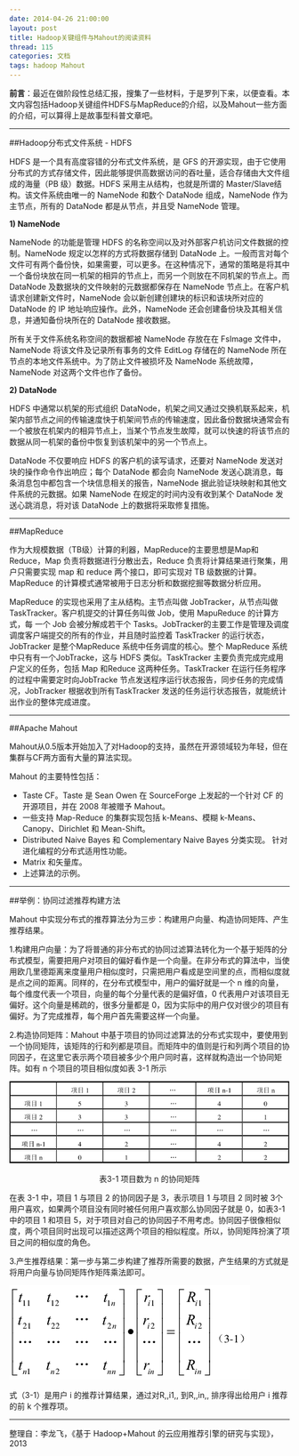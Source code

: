 ```yaml
---
date: 2014-04-26 21:00:00
layout: post
title: Hadoop关键组件与Mahout的阅读资料
thread: 115
categories: 文档
tags: hadoop Mahout
---
```


**前言**：最近在做阶段性总结汇报，搜集了一些材料，于是罗列下来，以便查看。本文内容包括Hadoop关键组件HDFS与MapReduce的介绍，以及Mahout一些方面的介绍，可以算得上是故事型科普文章吧。

----

##Hadoop分布式文件系统 - HDFS

HDFS 是一个具有高度容错的分布式文件系统，是 GFS 的开源实现，由于它使用分布式的方式存储文件，因此能够提供高数据访问的吞吐量，适合存储由大文件组成的海量（PB 级）数据。HDFS 采用主从结构，也就是所谓的 Master/Slave结构。该文件系统由唯一的 NameNode 和数个 DataNode 组成，NameNode 作为主节点，所有的 DataNode 都是从节点，并且受 NameNode 管理。

**1)  NameNode**
 
NameNode 的功能是管理 HDFS 的名称空间以及对外部客户机访问文件数据的控制。NameNode 规定以怎样的方式将数据存储到 DataNode 上。一般而言对每个文件可有两个备份快，如果需要，可以更多。在这种情况下，通常的策略是将其中一个备份块放在同一机架的相异的节点上，而另一个则放在不同机架的节点上。而 DataNode 及数据块的文件映射的元数据都保存在 NameNode 节点上。在客户机请求创建新文件时，NameNode 会以新创建创建块的标识和该块所对应的DataNode 的 IP 地址响应操作。此外，NameNode 还会创建备份块及其相关信息，并通知备份块所在的 DataNode 接收数据。
 
所有关于文件系统名称空间的数据都被 NameNode 存放在在 FsImage 文件中，NameNode 将该文件及记录所有事务的文件 EditLog 存储在的 NameNode 所在节点的本地文件系统中。为了防止文件被损坏及 NameNode 系统故障，NameNode 对这两个文件也作了备份。 

**2)  DataNode**

HDFS 中通常以机架的形式组织 DataNode，机架之间又通过交换机联系起来，机架内部节点之间的传输速度快于机架间节点的传输速度，因此备份数据块通常会有一个被放在机架内的相异节点上，当某个节点发生故障，就可以快速的将该节点的数据从同一机架的备份中恢复到该机架中的另一个节点上。 

DataNode 不仅要响应 HDFS 的客户机的读写请求，还要对 NameNode 发送对块的操作命令作出响应；每个 DataNode 都会向 NameNode 发送心跳消息，每条消息包中都包含一个块信息相关的报告，NameNode 据此验证块映射和其他文件系统的元数据。如果 NameNode 在规定的时间内没有收到某个 DataNode 发送心跳消息，将对该 DataNode 上的数据将采取修复措施。

----

##MapReduce

作为大规模数据（TB级）计算的利器，MapReduce的主要思想是Map和Reduce，Map 负责将数据进行分散出去，Reduce 负责将计算结果进行聚集，用户只需要实现 map 和 reduce 两个接口，即可实现对 TB 级数据的计算。MapReduce 的计算模式通常被用于日志分析和数据挖掘等数据分析应用。

MapReduce 的实现也采用了主从结构。主节点叫做 JobTracker，从节点叫做TaskTracker。客户机提交的计算任务叫做 Job，使用 MapuReduce 的计算方式，每
一个 Job 会被分解成若干个 Tasks。JobTracker的主要工作是管理及调度调度客户端提交的所有的作业，并且随时监控着 TaskTracker 的运行状态，JobTracker 是整个MapReduce 系统中任务调度的核心。整个 MapReduce 系统中只有有一个JobTracke，这与 HDFS 类似。TaskTracker 主要负责完成完成用户定义的任务，包括 Map 和Reduce 这两种任务。TaskTracker 在运行任务程序的过程中需要定时向JobTracke 节点发送程序运行状态报告，同步任务的完成情况，JobTracker 根据收到所有TaskTracker 发送的任务运行状态报告，就能统计出作业的整体完成进度。

----

##Apache Mahout

Mahout从0.5版本开始加入了对Hadoop的支持，虽然在开源领域较为年轻，但在集群与CF两方面有大量的算法实现。

Mahout 的主要特性包括：

* Taste CF。Taste 是 Sean Owen 在 SourceForge 上发起的一个针对 CF 的开源项目，并在 2008 年被赠予 Mahout。
* 一些支持 Map-Reduce 的集群实现包括 k-Means、模糊 k-Means、Canopy、Dirichlet 和 Mean-Shift。
* Distributed Naive Bayes 和 Complementary Naive Bayes 分类实现。
针对进化编程的分布式适用性功能。
* Matrix 和矢量库。
* 上述算法的示例。

----

##举例：协同过滤推荐构建方法

Mahout 中实现分布式的推荐算法分为三步：构建用户向量、构造协同矩阵、产生推荐结果。

1.构建用户向量：为了将普通的非分布式的协同过滤算法转化为一个基于矩阵的分布式模型，需要把用户对项目的偏好看作是一个向量。在非分布式的算法中，当使用欧几里德距离来度量用户相似度时，只需把用户看成是空间里的点，而相似度就是点之间的距离。同样的，在分布式模型中，用户的偏好就是一个 n 维的向量，每个维度代表一个项目，向量的每个分量代表的是偏好值，0 代表用户对该项目无偏好。这个向量是稀疏的，很多分量都是 0，因为实际中的用户仅对很少的项目有偏好。为了完成推荐，每个用户首先需要这样一个向量。

2.构造协同矩阵：Mahout 中基于项目的协同过滤算法的分布式实现中，要使用到一个协同矩阵，该矩阵的行和列都是项目。而矩阵中的值则是行和列两个项目的协同因子，在这里它表示两个项目被多少个用户同时喜，这样就构造出一个协同矩阵。如有 n 个项目的项目相似度如表 3-1 所示

![](/assets/2014-04-26-MahoutExample.png "项目数为 n 的协同矩阵")
<center>表3-1 项目数为 n 的协同矩阵</center>

在表 3-1 中，项目 1 与项目 2 的协同因子是 3，表示项目 1 与项目 2 同时被 3个用户喜欢，如果两个项目没有同时被任何用户喜欢那么协同因子就是 0，如表3-1 中的项目 1 和项目 5，对于项目对自己的协同因子不用考虑。协同因子很像相似度，两个项目同时出现可以描述这两个项目的相似程度。所以，协同矩阵扮演了项目之间的相似度的角色。

3.产生推荐结果：第一步与第二步构建了推荐所需要的数据，产生结果的方式就是将用户向量与协同矩阵作矩阵乘法即可。

![](/assets/2014-04-26-MahoutResult.png "公式3-1")

式（3-1）是用户 i 的推荐计算结果，通过对R,,i1,, 到R,,in,, 排序得出给用户 i 推荐的前 k 个推荐项。

----

整理自：李龙飞，《基于 Hadoop+Mahout 的云应用推荐引擎的研究与实现》，2013
